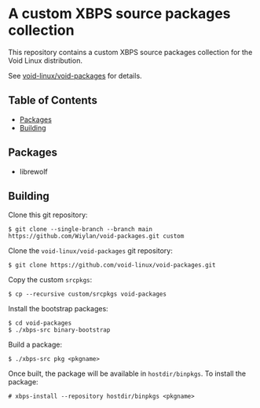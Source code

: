 # A custom XBPS source packages collection

This repository contains a custom XBPS source packages collection for the Void Linux distribution.

See [void-linux/void-packages](https://github.com/void-linux/void-packages) for details.

## Table of Contents

- [Packages](#packages)
- [Building](#building)

## Packages

- librewolf

## Building

Clone this git repository:

```
$ git clone --single-branch --branch main https://github.com/Wiylan/void-packages.git custom
```

Clone the `void-linux/void-packages` git repository:

```
$ git clone https://github.com/void-linux/void-packages.git
```

Copy the custom `srcpkgs`:

```
$ cp --recursive custom/srcpkgs void-packages
```

Install the bootstrap packages:

```
$ cd void-packages
$ ./xbps-src binary-bootstrap
```

Build a package:

```
$ ./xbps-src pkg <pkgname>
```

Once built, the package will be available in `hostdir/binpkgs`.
To install the package:

```
# xbps-install --repository hostdir/binpkgs <pkgname>
```

